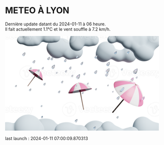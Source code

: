 # METEO À LYON

Dernière update datant du 2024-01-11 à 06 heure.  
Il fait actuellement 1.1°C et le vent souffle à 7.2 km/h.      

![](./.github/rain.png)

last launch : 2024-01-11 07:00:09.870313
